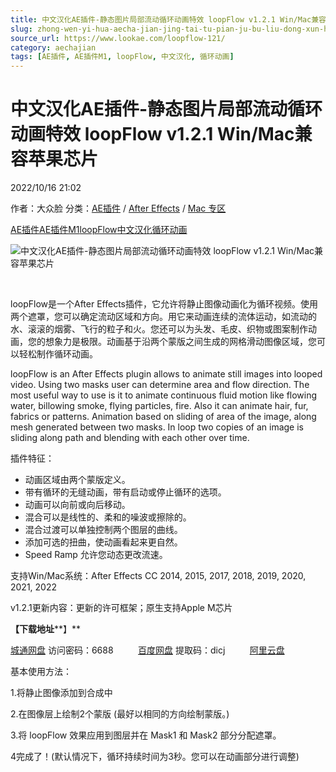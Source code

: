 ```yaml
---
title: 中文汉化AE插件-静态图片局部流动循环动画特效 loopFlow v1.2.1 Win/Mac兼容苹果芯片
slug: zhong-wen-yi-hua-aecha-jian-jing-tai-tu-pian-ju-bu-liu-dong-xun-huan-dong-hua-te-xiao-loopflow-v1-2-1-win-macjian-rong-ping-guo-xin-pian
source_url: https://www.lookae.com/loopflow-121/
category: aechajian
tags: [AE插件, AE插件M1, loopFlow, 中文汉化, 循环动画]
---
```

# 中文汉化AE插件-静态图片局部流动循环动画特效 loopFlow v1.2.1 Win/Mac兼容苹果芯片

2022/10/16 21:02

作者：大众脸
分类：[AE插件](https://www.lookae.com/after-effects/aechajian/) / [After Effects](https://www.lookae.com/after-effects/) / [Mac 专区](https://www.lookae.com/mac-osx/)

[AE插件](https://www.lookae.com/tag/ae%e6%8f%92%e4%bb%b6/)[AE插件M1](https://www.lookae.com/tag/aem1/)[loopFlow](https://www.lookae.com/tag/loopflow/)[中文汉化](https://www.lookae.com/tag/%e4%b8%ad%e6%96%87%e6%b1%89%e5%8c%96/)[循环动画](https://www.lookae.com/tag/%e5%be%aa%e7%8e%af%e5%8a%a8%e7%94%bb/)

![中文汉化AE插件-静态图片局部流动循环动画特效 loopFlow v1.2.1 Win/Mac兼容苹果芯片](https://www.lookae.com/wp-content/uploads/2022/04/loopFlow-11.jpg "中文汉化AE插件-静态图片局部流动循环动画特效 loopFlow v1.2.1 Win/Mac兼容苹果芯片-LookAE.com")

[﻿﻿﻿](https://cloud.video.taobao.com//play/u/705956171/p/1/e/6/t/1/356262399652.mp44)

loopFlow是一个After Effects插件，它允许将静止图像动画化为循环视频。使用两个遮罩，您可以确定流动区域和方向。用它来动画连续的流体运动，如流动的水、滚滚的烟雾、飞行的粒子和火。您还可以为头发、毛皮、织物或图案制作动画，您的想象力是极限。动画基于沿两个蒙版之间生成的网格滑动图像区域，您可以轻松制作循环动画。

loopFlow is an After Effects plugin allows to animate still images into looped video. Using two masks user can determine area and flow direction. The most useful way to use is it to animate continuous fluid motion like flowing water, billowing smoke, flying particles, fire. Also it can animate hair, fur, fabrics or patterns. Animation based on sliding of area of the image, along mesh generated between two masks. In loop two copies of an image is sliding along path and blending with each other over time.

插件特征：

* 动画区域由两个蒙版定义。
* 带有循环的无缝动画，带有启动或停止循环的选项。
* 动画可以向前或向后移动。
* 混合可以是线性的、柔和的噪波或擦除的。
* 混合过渡可以单独控制两个图层的曲线。
* 添加可选的扭曲，使动画看起来更自然。
* Speed Ramp 允许您动态更改流速。

支持Win/Mac系统：After Effects CC 2014, 2015, 2017, 2018, 2019, 2020, 2021, 2022

v1.2.1更新内容：更新的许可框架；原生支持Apple M芯片

**【下载地址****】**

[城通网盘](https://url70.ctfile.com/f/2827370-696418039-586c63?p=4431) 访问密码：6688          [百度网盘](https://pan.baidu.com/s/16Fe3uUy56KFeQWKSQbRz0A?pwd=dicj) 提取码：dicj          [阿里云盘](https://www.aliyundrive.com/s/B3kEPsPPXFG)

基本使用方法：

1.将静止图像添加到合成中

2.在图像层上绘制2个蒙版 (最好以相同的方向绘制蒙版。)

3.将 loopFlow 效果应用到图层并在 Mask1 和 Mask2 部分分配遮罩。

4完成了！(默认情况下，循环持续时间为3秒。您可以在动画部分进行调整)
